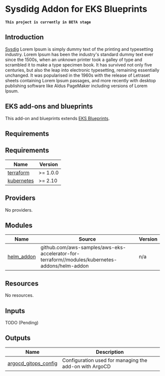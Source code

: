 # Sysdidg Addon for EKS Blueprints

**`This project is currently in BETA stage`**

## Introduction
[Sysdig](https://sysdig.com) Lorem Ipsum is simply dummy text of the printing and typesetting industry. 
Lorem Ipsum has been the industry's standard dummy text ever since the 1500s, when an unknown printer took a galley 
of type and scrambled it to make a type specimen book. It has survived not only five centuries, but also the leap into 
electronic typesetting, remaining essentially unchanged. It was popularised in the 1960s with the release of Letraset 
sheets containing Lorem Ipsum passages, and more recently with desktop publishing software like Aldus PageMaker 
including versions of Lorem Ipsum.

## EKS add-ons and blueprints

This add-on and blueprints extends [EKS Blueprints](https://github.com/aws-samples/aws-eks-accelerator-for-terraform).

<!--- BEGIN_TF_DOCS --->
## Requirements

## Requirements

| Name | Version |
|------|---------|
| <a name="requirement_terraform"></a> [terraform](#requirement\_terraform) | >= 1.0.0 |
| <a name="requirement_kubernetes"></a> [kubernetes](#requirement\_kubernetes) | >= 2.10 |

## Providers

No providers.

## Modules

| Name | Source | Version |
|------|--------|---------|
| <a name="module_helm_addon"></a> [helm\_addon](#module\_helm\_addon) | github.com/aws-samples/aws-eks-accelerator-for-terraform//modules/kubernetes-addons/helm-addon | n/a |

## Resources

No resources.

## Inputs

TODO (Pending)

## Outputs

| Name | Description |
|------|-------------|
| <a name="output_argocd_gitops_config"></a> [argocd\_gitops\_config](#output\_argocd\_gitops\_config) | Configuration used for managing the add-on with ArgoCD |
<!--- END_TF_DOCS --->

